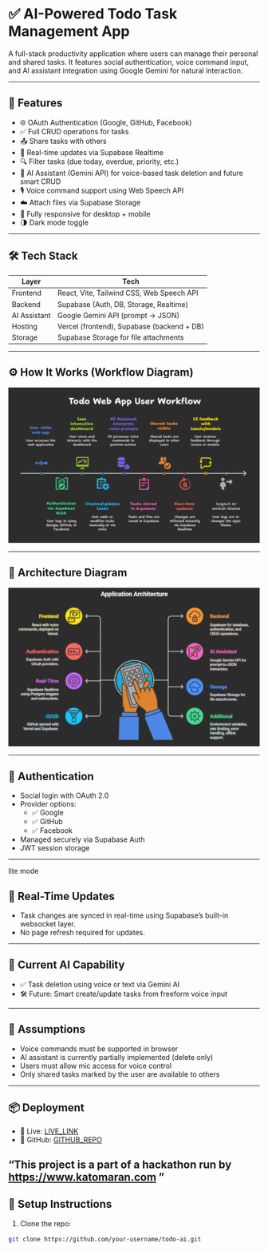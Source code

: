 # ✅ AI-Powered Todo Task Management App

A full-stack productivity application where users can manage their personal and shared tasks. It features social authentication, voice command input, and AI assistant integration using Google Gemini for natural interaction.

---

## 🚀 Features

- 🌐 OAuth Authentication (Google, GitHub, Facebook)
- ✅ Full CRUD operations for tasks
- 📤 Share tasks with others
- 🔄 Real-time updates via Supabase Realtime
- 🔍 Filter tasks (due today, overdue, priority, etc.)
- 🧠 AI Assistant (Gemini API) for voice-based task deletion and future smart CRUD
- 🎙️ Voice command support using Web Speech API
- ☁️ Attach files via Supabase Storage
- 📱 Fully responsive for desktop + mobile
- 🌗 Dark mode toggle

---

## 🛠️ Tech Stack

| Layer       | Tech                                         |
|-------------|----------------------------------------------|
| Frontend    | React, Vite, Tailwind CSS, Web Speech API    |
| Backend     | Supabase (Auth, DB, Storage, Realtime)       |
| AI Assistant| Google Gemini API (prompt → JSON)            |
| Hosting     | Vercel (frontend), Supabase (backend + DB)   |
| Storage     | Supabase Storage for file attachments        |

---

## ⚙️ How It Works (Workflow Diagram)

![Workflow](workflow.png) <!-- Replace with actual exported image or link -->

---

## 🧱 Architecture Diagram

![Architecture](Architecture.png) <!-- Replace with actual exported image or link -->

---

## 🔐 Authentication

- Social login with OAuth 2.0
- Provider options:
  - ✅ Google
  - ✅ GitHub
  - ✅ Facebook
- Managed securely via Supabase Auth
- JWT session storage

---

lite mode

## 📡 Real-Time Updates

- Task changes are synced in real-time using Supabase’s built-in websocket layer.
- No page refresh required for updates.

---

## 🎯 Current AI Capability

- ✅ Task deletion using voice or text via Gemini AI
- 🛠️ Future: Smart create/update tasks from freeform voice input

---

## 🧪 Assumptions

- Voice commands must be supported in browser
- AI assistant is currently partially implemented (delete only)
- Users must allow mic access for voice control
- Only shared tasks marked by the user are available to others

---

## 📦 Deployment

- 🔗 Live: [LIVE_LINK](https://your-app.vercel.app)
- 🔗 GitHub: [GITHUB_REPO](https://github.com/DharanidharanKK/TaskFlow)

“This project is a part of a hackathon run by 
https://www.katomaran.com ”
---

## 🏁 Setup Instructions

1. Clone the repo:
```bash
git clone https://github.com/your-username/todo-ai.git

